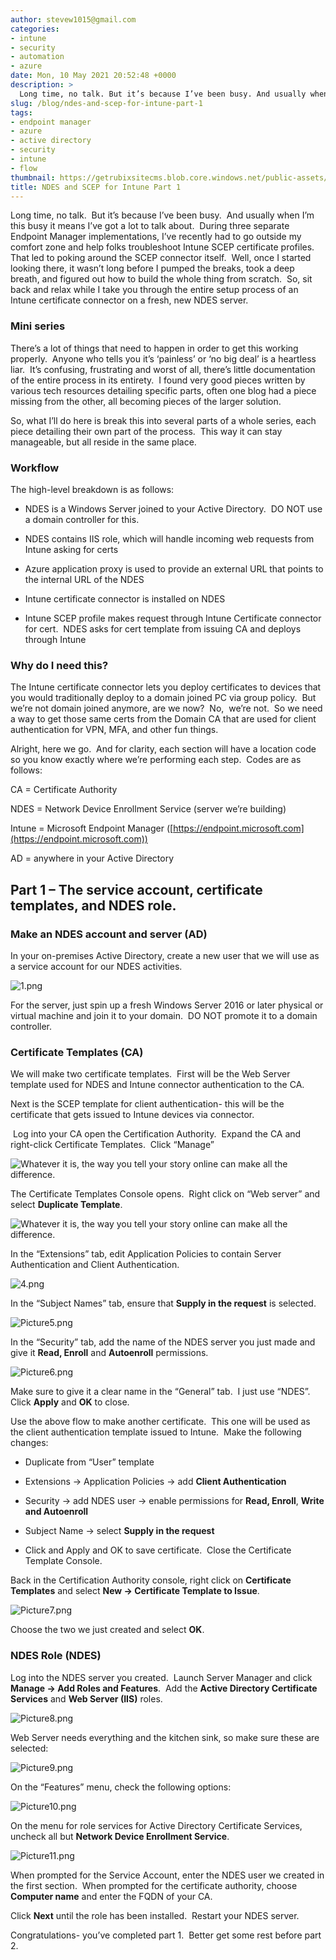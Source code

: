 ```yaml
---
author: stevew1015@gmail.com
categories:
- intune
- security
- automation
- azure
date: Mon, 10 May 2021 20:52:48 +0000
description: >
  Long time, no talk. But it’s because I’ve been busy. And usually when I’m this busy it means I’ve got a lot to talk about. During three separate Endpoint Manager implementations, I’ve recently had to go outside my comfort zone and help folks troubleshoot Intune SCEP certificate profiles.
slug: /blog/ndes-and-scep-for-intune-part-1
tags:
- endpoint manager
- azure
- active directory
- security
- intune
- flow
thumbnail: https://getrubixsitecms.blob.core.windows.net/public-assets/content/v1/logo512.png
title: NDES and SCEP for Intune Part 1
---
```


Long time, no talk.  But it’s because I’ve been busy.  And usually when I’m this busy it means I’ve got a lot to talk about.  During three separate Endpoint Manager implementations, I’ve recently had to go outside my comfort zone and help folks troubleshoot Intune SCEP certificate profiles.  That led to poking around the SCEP connector itself.  Well, once I started looking there, it wasn’t long before I pumped the breaks, took a deep breath, and figured out how to build the whole thing from scratch.  So, sit back and relax while I take you through the entire setup process of an Intune certificate connector on a fresh, new NDES server.

### **Mini series**

There’s a lot of things that need to happen in order to get this working properly.  Anyone who tells you it’s ‘painless’ or ‘no big deal’ is a heartless liar.  It’s confusing, frustrating and worst of all, there’s little documentation of the entire process in its entirety.  I found very good pieces written by various tech resources detailing specific parts, often one blog had a piece missing from the other, all becoming pieces of the larger solution.

So, what I’ll do here is break this into several parts of a whole series, each piece detailing their own part of the process.  This way it can stay manageable, but all reside in the same place.

### **Workflow**

The high-level breakdown is as follows:

-   NDES is a Windows Server joined to your Active Directory.  DO NOT use a domain controller for this.
    
-   NDES contains IIS role, which will handle incoming web requests from Intune asking for certs
    
-   Azure application proxy is used to provide an external URL that points to the internal URL of the NDES
    
-   Intune certificate connector is installed on NDES
    
-   Intune SCEP profile makes request through Intune Certificate connector for cert.  NDES asks for cert template from issuing CA and deploys through Intune
    

### **Why do I need this?**

The Intune certificate connector lets you deploy certificates to devices that you would traditionally deploy to a domain joined PC via group policy.  But we’re not domain joined anymore, are we now?  No,  we’re not.  So we need a way to get those same certs from the Domain CA that are used for client authentication for VPN, MFA, and other fun things.

Alright, here we go.  And for clarity, each section will have a location code so you know exactly where we’re performing each step.  Codes are as follows:

CA = Certificate Authority

NDES = Network Device Enrollment Service (server we’re building)

Intune = Microsoft Endpoint Manager ([https://endpoint.microsoft.com](https://endpoint.microsoft.com))

AD = anywhere in your Active Directory 

**Part 1 – The service account, certificate templates, and NDES role.**
-----------------------------------------------------------------------

### **Make an NDES account and server (AD)**

In your on-premises Active Directory, create a new user that we will use as a service account for our NDES activities. 

![1.png](https://getrubixsitecms.blob.core.windows.net/public-assets/content/v1/5dd365a31aa1fd743bc30b8e/1620679404895-51WR7LL9HJ3INX3UMCKC/1.png)

For the server, just spin up a fresh Windows Server 2016 or later physical or virtual machine and join it to your domain.  DO NOT promote it to a domain controller.

### **Certificate Templates (CA)**

We will make two certificate templates.  First will be the Web Server template used for NDES and Intune connector authentication to the CA.

Next is the SCEP template for client authentication- this will be the certificate that gets issued to Intune devices via connector.

 Log into your CA open the Certification Authority.  Expand the CA and right-click Certificate Templates.  Click “Manage”

![Whatever it is, the way you tell your story online can make all the difference.](https://getrubixsitecms.blob.core.windows.net/public-assets/content/v1/5dd365a31aa1fd743bc30b8e/1620679578521-PVSR27LPCQF6BDAZI2JK/2.png)

The Certificate Templates Console opens.  Right click on “Web server” and select **Duplicate Template**. 

![Whatever it is, the way you tell your story online can make all the difference.](https://getrubixsitecms.blob.core.windows.net/public-assets/content/v1/5dd365a31aa1fd743bc30b8e/1620679599831-FYOAFIGZTDFTG69UNKM6/3.png)

In the “Extensions” tab, edit Application Policies to contain Server Authentication and Client Authentication.

![4.png](https://getrubixsitecms.blob.core.windows.net/public-assets/content/v1/5dd365a31aa1fd743bc30b8e/1620679644650-E9LVHMA1CU2ZZXRGY941/4.png)

In the “Subject Names” tab, ensure that **Supply in the request** is selected.

![Picture5.png](https://getrubixsitecms.blob.core.windows.net/public-assets/content/v1/5dd365a31aa1fd743bc30b8e/1620679665286-TB5ZEBZ91C7O3TDDKD1I/Picture5.png)

In the “Security” tab, add the name of the NDES server you just made and give it **Read, Enroll** and **Autoenroll** permissions.

![Picture6.png](https://getrubixsitecms.blob.core.windows.net/public-assets/content/v1/5dd365a31aa1fd743bc30b8e/1620679731146-4V15VCR5O0415LRUF280/Picture6.png)

Make sure to give it a clear name in the “General” tab.  I just use “NDES”.  Click **Apply** and **OK** to close.

Use the above flow to make another certificate.  This one will be used as the client authentication template issued to Intune.  Make the following changes:

-   Duplicate from “User” template
    
-   Extensions -> Application Policies -> add **Client Authentication**
    
-   Security -> add NDES user -> enable permissions for **Read, Enroll**, **Write and Autoenroll**
    
-   Subject Name -> select **Supply in the request**
    
-   Click and Apply and OK to save certificate.  Close the Certificate Template Console.
    

Back in the Certification Authority console, right click on **Certificate Templates** and select **New -> Certificate Template to Issue**.

![Picture7.png](https://getrubixsitecms.blob.core.windows.net/public-assets/content/v1/5dd365a31aa1fd743bc30b8e/1620679757930-N6I4J7017EXQ6C4M44G0/Picture7.png)

Choose the two we just created and select **OK**.

### **NDES Role (NDES)**

Log into the NDES server you created.  Launch Server Manager and click **Manage -> Add Roles and Features**.  Add the **Active Directory Certificate Services** and **Web Server (IIS)** roles. 

![Picture8.png](https://getrubixsitecms.blob.core.windows.net/public-assets/content/v1/5dd365a31aa1fd743bc30b8e/1620679812712-IU1UD3FUFK5XYE1ZXDZH/Picture8.png)

Web Server needs everything and the kitchen sink, so make sure these are selected:

![Picture9.png](https://getrubixsitecms.blob.core.windows.net/public-assets/content/v1/5dd365a31aa1fd743bc30b8e/1620679841919-G4JAM8L0MVH7EMDZRRI8/Picture9.png)

On the “Features” menu, check the following options:

![Picture10.png](https://getrubixsitecms.blob.core.windows.net/public-assets/content/v1/5dd365a31aa1fd743bc30b8e/1620679867119-MKM39ZH8I890033RXVB0/Picture10.png)

On the menu for role services for Active Directory Certificate Services, uncheck all but **Network Device Enrollment Service**.

![Picture11.png](https://getrubixsitecms.blob.core.windows.net/public-assets/content/v1/5dd365a31aa1fd743bc30b8e/1620679891567-4CM2KRGHQ2DDYQX1U4XO/Picture11.png)

When prompted for the Service Account, enter the NDES user we created in the first section.  When prompted for the certificate authority, choose **Computer name** and enter the FQDN of your CA.

Click **Next** until the role has been installed.  Restart your NDES server.

Congratulations- you’ve completed part 1.  Better get some rest before part 2.